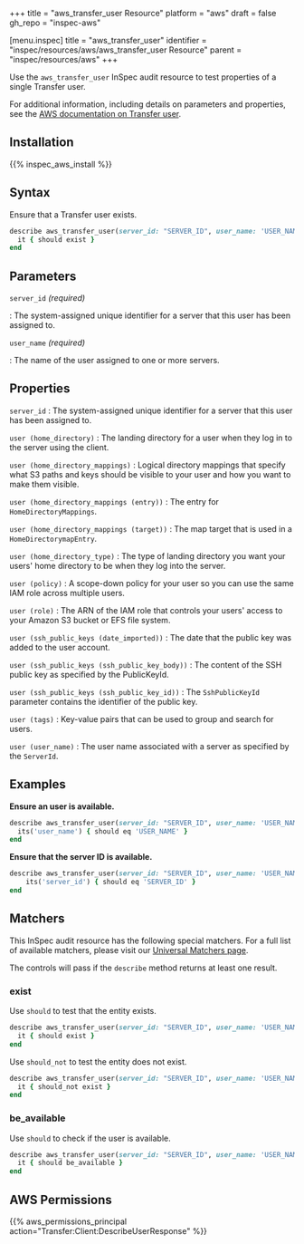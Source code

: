 +++
title = "aws_transfer_user Resource"
platform = "aws"
draft = false
gh_repo = "inspec-aws"

[menu.inspec]
title = "aws_transfer_user"
identifier = "inspec/resources/aws/aws_transfer_user Resource"
parent = "inspec/resources/aws"
+++

Use the `aws_transfer_user` InSpec audit resource to test properties of a single Transfer user.

For additional information, including details on parameters and properties, see the [AWS documentation on Transfer user](https://docs.aws.amazon.com/AWSCloudFormation/latest/UserGuide/aws-resource-transfer-user.html).

## Installation

{{% inspec_aws_install %}}

## Syntax

Ensure that a Transfer user exists.

```ruby
describe aws_transfer_user(server_id: "SERVER_ID", user_name: 'USER_NAME') do
  it { should exist }
end
```

## Parameters

`server_id` _(required)_

: The system-assigned unique identifier for a server that this user has been assigned to.

`user_name` _(required)_

: The name of the user assigned to one or more servers.

## Properties

`server_id`
: The system-assigned unique identifier for a server that this user has been assigned to.

`user (home_directory)`
: The landing directory for a user when they log in to the server using the client.

`user (home_directory_mappings)`
: Logical directory mappings that specify what S3 paths and keys should be visible to your user and how you want to make them visible.

`user (home_directory_mappings (entry))`
: The entry for `HomeDirectoryMappings`.

`user (home_directory_mappings (target))`
: The map target that is used in a `HomeDirectorymapEntry`.

`user (home_directory_type)`
: The type of landing directory you want your users' home directory to be when they log into the server.

`user (policy)`
: A scope-down policy for your user so you can use the same IAM role across multiple users.

`user (role)`
: The ARN of the IAM role that controls your users' access to your Amazon S3 bucket or EFS file system.

`user (ssh_public_keys (date_imported))`
: The date that the public key was added to the user account.

`user (ssh_public_keys (ssh_public_key_body))`
: The content of the SSH public key as specified by the PublicKeyId.

`user (ssh_public_keys (ssh_public_key_id))`
: The `SshPublicKeyId` parameter contains the identifier of the public key.

`user (tags)`
: Key-value pairs that can be used to group and search for users.

`user (user_name)`
: The user name associated with a server as specified by the `ServerId`.

## Examples

**Ensure an user is available.**

```ruby
describe aws_transfer_user(server_id: "SERVER_ID", user_name: 'USER_NAME') do
  its('user_name') { should eq 'USER_NAME' }
end
```

**Ensure that the server ID is available.**

```ruby
describe aws_transfer_user(server_id: "SERVER_ID", user_name: 'USER_NAME') do
    its('server_id') { should eq 'SERVER_ID' }
end
```

## Matchers

This InSpec audit resource has the following special matchers. For a full list of available matchers, please visit our [Universal Matchers page](https://www.inspec.io/docs/reference/matchers/).

The controls will pass if the `describe` method returns at least one result.

### exist

Use `should` to test that the entity exists.

```ruby
describe aws_transfer_user(server_id: "SERVER_ID", user_name: 'USER_NAME') do
  it { should exist }
end
```

Use `should_not` to test the entity does not exist.

```ruby
describe aws_transfer_user(server_id: "SERVER_ID", user_name: 'USER_NAME') do
  it { should_not exist }
end
```

### be_available

Use `should` to check if the user is available.

```ruby
describe aws_transfer_user(server_id: "SERVER_ID", user_name: 'USER_NAME') do
  it { should be_available }
end
```

## AWS Permissions

{{% aws_permissions_principal action="Transfer:Client:DescribeUserResponse" %}}
